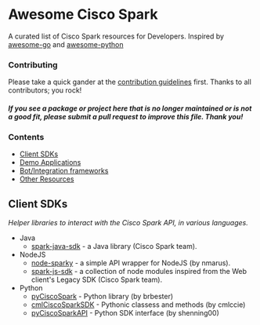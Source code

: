 # Awesome Cisco Spark

A curated list of Cisco Spark resources for Developers. Inspired by [awesome-go](https://github.com/avelino/awesome-go) and [awesome-python](https://github.com/vinta/awesome-python)


### Contributing

Please take a quick gander at the [contribution guidelines](https://github.com/CiscoDevNet/awesome-ciscospark/blob/master/CONTRIBUTING.md) first. Thanks to all contributors; you rock!

#### *If you see a package or project here that is no longer maintained or is not a good fit, please submit a pull request to improve this file. Thank you!* 


### Contents

- [Client SDKs](#client-sdks)
- [Demo Applications](#demo-applications)
- [Bot/Integration frameworks](#integrations-bots)
- [Other Resources](#other-resources)


## Client SDKs

*Helper libraries to interact with the Cisco Spark API, in various languages.*

* Java
    * [spark-java-sdk](https://github.com/ciscospark/spark-java-sdk) - a Java library (Cisco Spark team).
* NodeJS
    * [node-sparky](https://github.com/nmarus/sparky) - a simple API wrapper for NodeJS (by nmarus).
    * [spark-js-sdk](https://github.com/ciscospark/spark-js-sdk) - a collection of node modules inspired from the Web client's Legacy SDK (Cisco Spark team).
* Python
    * [pyCiscoSpark](https://github.com/brbester/pyCiscoSpark) - Python library (by brbester)
    * [cmlCiscoSparkSDK](https://github.com/cmlccie/cmlCiscoSparkSDK) - Pythonic classess and methods (by cmlccie)
    * [pyCiscoSparkAPI](https://github.com/shenning00/) - Python SDK interface (by shenning00)















